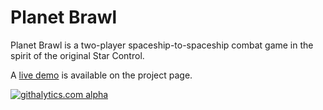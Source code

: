 Planet Brawl
============

Planet Brawl is a two-player spaceship-to-spaceship combat game in the spirit of the original Star Control.

A [live demo](http://drxzcl.github.com/planetbrawl/) is available on the project page.

[![githalytics.com alpha](https://cruel-carlota.pagodabox.com/66b2052410e17ef51bdab10b5440c540 "githalytics.com")](http://githalytics.com/drxzcl/lightdht)
